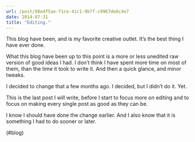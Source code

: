 ```yaml
---
url: /post/98edf5ae-f1ce-41c1-9b7f-c9967de6c4e7
date: 2014-07-31
title: "Editing."
---
```


This blog have been, and is my favorite creative outlet. It&#8217;s the best thing I have ever done.



What this blog have been up to this point is a more or less unedited raw version of good ideas I had. I don&#8217;t think I have spent more time on most of them, than the time it took to write it. And then a quick glance, and minor tweaks.



I decided to change that a few months ago. I decided, but I didn&#8217;t do it. Yet.



This is the last post I will write, before I start to focus more on editing and to focus on making every single post as good as they can be.



I know I should have done the change earlier. And I also know that it is something I had to do sooner or later.



(#blog)